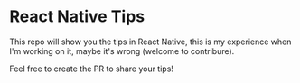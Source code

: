 # React Native Tips 

This repo will show you the tips in React Native, this is my experience when I'm working on it, maybe it's wrong (welcome to contribure).

Feel free to create the PR to share your tips!
